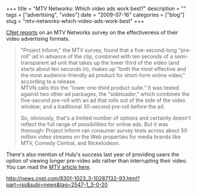 +++
title = "MTV Networks: Which video ads work best?"
description = ""
tags = ["advertising", "video"]
date = "2009-07-16"
categories = ["blog"]
slug = "mtv-networks-which-video-ads-work-best"
+++



<p><a href="http://news.cnet.com/8301-1023_3-10287132-93.html?part=rss&amp;subj=news&amp;tag=2547-1_3-0-20">CNet reports</a> on an MTV Networks survey on the effectiveness of their video advertising formats. </p>
<blockquote><p>"Project Inform," the MTV survey, found that a five-second-long "pre-roll" ad in advance of the clip, combined with ten seconds of a semi-transparent ad unit that takes up the lower third of the video (and starts about ten seconds in), makes up "both the most effective and the most audience-friendly ad product for short-form online video," according to a release.<br />
MTVN calls this the "lower one-third product suite." It was tested against two other ad packages, the "sideloader," which combines the five-second pre-roll with an ad that rolls out of the side of the video window; and a traditional 30-second pre-roll before the ad.</p>
<p>So, obviously, that's a limited number of options and certainly doesn't reflect the full range of possibilities for online ads. But it was thorough: Project Inform ran consumer survey tests across about 50 million video streams on the Web properties for media brands like MTV, Comedy Central, and Nickelodeon.</p></blockquote>
<p>There's also mention of Hulu's success last year of providing users the option of viewing longer pre-video ads rather than interrupting their video. You can read the <a href="http://news.cnet.com/8301-1023_3-10287132-93.html?part=rss&amp;subj=news&amp;tag=2547-1_3-0-20">MTV article here</a>.</p>
    
  <a href="http://news.cnet.com/8301-1023_3-10287132-93.html?part=rss&amp;subj=news&amp;tag=2547-1_3-0-20">http://news.cnet.com/8301-1023_3-10287132-93.html?part=rss&subj=news&tag=2547-1_3-0-20</a>
